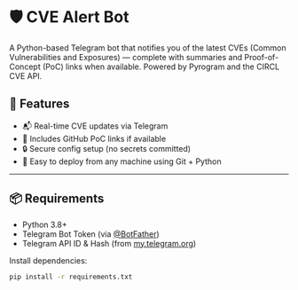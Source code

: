 # 🛡️ CVE Alert Bot

A Python-based Telegram bot that notifies you of the latest CVEs (Common Vulnerabilities and Exposures) — complete with summaries and Proof-of-Concept (PoC) links when available. Powered by Pyrogram and the CIRCL CVE API.

## 🚀 Features

- 📬 Real-time CVE updates via Telegram
- 🧪 Includes GitHub PoC links if available
- 🔒 Secure config setup (no secrets committed)
- 🧰 Easy to deploy from any machine using Git + Python

---

## 📦 Requirements

- Python 3.8+
- Telegram Bot Token (via [@BotFather](https://t.me/BotFather))
- Telegram API ID & Hash (from [my.telegram.org](https://my.telegram.org))

Install dependencies:

```bash
pip install -r requirements.txt
```
